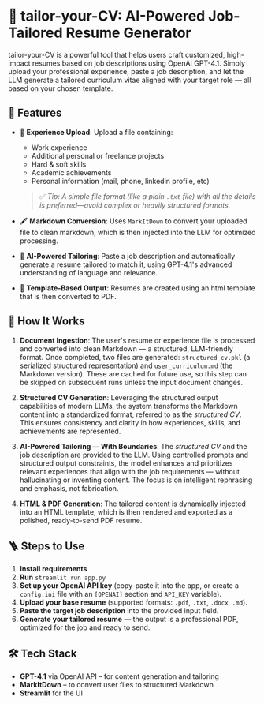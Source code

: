 # 🎯 tailor-your-CV: AI-Powered Job-Tailored Resume Generator

tailor-your-CV is a powerful tool that helps users craft customized, high-impact resumes based on job descriptions using OpenAI GPT-4.1. Simply upload your professional experience, paste a job description, and let the LLM generate a tailored curriculum vitae aligned with your target role — all based on your chosen template.

## 🚀 Features

- 📁 **Experience Upload**: Upload a file containing:
  - Work experience
  - Additional personal or freelance projects
  - Hard & soft skills
  - Academic achievements
  - Personal information (mail, phone, linkedin profile, etc)

  > ✅ *Tip: A simple file format (like a plain `.txt` file) with all the details is preferred—avoid complex or heavily structured formats.*



- 🖋️ **Markdown Conversion**: Uses `MarkItDown` to convert your uploaded file to clean markdown, which is then injected into the LLM for optimized processing.

- 🧠 **AI-Powered Tailoring**: Paste a job description and automatically generate a resume tailored to match it, using GPT-4.1's advanced understanding of language and relevance.

- 🎨 **Template-Based Output**: Resumes are created using an html template that is then converted to PDF.


## 🧩 How It Works

1. **Document Ingestion**: The user's resume or experience file is processed and converted into clean Markdown — a structured, LLM-friendly format. Once completed, two files are generated: `structured_cv.pkl` (a serialized structured representation) and `user_curriculum.md` (the Markdown version). These are cached for future use, so this step can be skipped on subsequent runs unless the input document changes.

2. **Structured CV Generation**: Leveraging the structured output capabilities of modern LLMs, the system transforms the Markdown content into a standardized format, referred to as the *structured CV*. This ensures consistency and clarity in how experiences, skills, and achievements are represented.

3. **AI-Powered Tailoring — With Boundaries**: The *structured CV* and the job description are provided to the LLM. Using controlled prompts and structured output constraints, the model enhances and prioritizes relevant experiences that align with the job requirements — without hallucinating or inventing content. The focus is on intelligent rephrasing and emphasis, not fabrication.

4. **HTML & PDF Generation**: The tailored content is dynamically injected into an HTML template, which is then rendered and exported as a polished, ready-to-send PDF resume.


## 🪜 Steps to Use

1. **Install requirements**
2. **Run** `streamlit run app.py`
3. **Set up your OpenAI API key** (copy-paste it into the app, or create a `config.ini` file with an `[OPENAI]` section and `API_KEY` variable).
4. **Upload your base resume** (supported formats: `.pdf`, `.txt`, `.docx`, `.md`).
5. **Paste the target job description** into the provided input field.
6. **Generate your tailored resume** — the output is a professional PDF, optimized for the job and ready to send.

## 🛠️ Tech Stack

- **GPT-4.1** via OpenAI API – for content generation and tailoring
- **MarkItDown** – to convert user files to structured Markdown
- **Streamlit** for the UI

